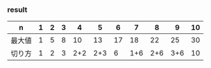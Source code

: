 ### result
| n | 1 | 2 | 3 | 4 | 5 | 6 | 7 | 8 | 9 | 10 |
| --- | --- | --- | --- | --- | --- | --- | --- | --- | --- | --- |
| 最大値 | 1 | 5 | 8 | 10 | 13 | 17 | 18 | 22 | 25 | 30 |
| 切り方 | 1 | 2 | 3 | 2+2 | 2+3 | 6 | 1+6 | 2+6 | 3+6 | 10 | 
